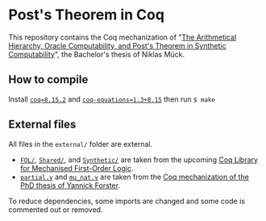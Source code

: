 # Post's Theorem in Coq

This repository contains the Coq mechanization of "[The Arithmetical Hierarchy, Oracle Computability, and Post's Theorem in Synthetic Computability](https://ps.uni-saarland.de/~mueck/bachelor.php)", the Bachelor's thesis of Niklas Mück.

## How to compile

Install [`coq=8.15.2`](https://opam.ocaml.org/packages/coq/coq.8.15.2/) and [`coq-equations=1.3+8.15`](https://github.com/mattam82/Coq-Equations/tree/v1.3-8.15) then run `$ make`

## External files

All files in the `external/` folder are external.
- [`FOL/`](https://github.com/dominik-kirst/coq-library-undecidability/tree/94fe8b634b43b5e89527209639d8b6fc8e197076/theories/FOL), [`Shared/`](https://github.com/dominik-kirst/coq-library-undecidability/tree/94fe8b634b43b5e89527209639d8b6fc8e197076/theories/Shared), and [`Synthetic/`](https://github.com/dominik-kirst/coq-library-undecidability/tree/94fe8b634b43b5e89527209639d8b6fc8e197076/theories/Synthetic) are taken from the upcoming [Coq Library for Mechanised First-Order Logic](https://github.com/dominik-kirst/coq-library-undecidability/tree/94fe8b634b43b5e89527209639d8b6fc8e197076).
- [`partial.v`](https://github.com/yforster/coq-synthetic-computability/blob/b9523cb33180dc58b227432e60045cc38615b711/Shared/partial.v) and [`mu_nat.v`](https://github.com/yforster/coq-synthetic-computability/blob/b9523cb33180dc58b227432e60045cc38615b711/Shared/mu_nat.v) are taken from the [Coq mechanization of the PhD thesis of Yannick Forster](https://github.com/yforster/coq-synthetic-computability/tree/b9523cb33180dc58b227432e60045cc38615b711).

To reduce dependencies, some imports are changed and some code is commented out or removed.
